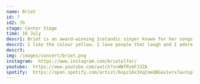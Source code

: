```yaml
---
name: Bríet
id: 7
id2: 7b
stage: Center Stage
time: 16 July
descr1: Bríet is an award-winning Icelandic singer known for her songs Esjan, Feimin and Rólegur kúreki.  She is a multi-instrumentalist who writes and performs her own songs but also loves to collaborate with others. Most of her work is done with her longtime musical partner, writer and producer, Pálmi Ragnar Ásgeirsson. Her album, Kveðja, Bríet, was selected as album of the year at the 2021 Icelandic Music Awards. That year she also won singer of the year and lyricist of the year. Bríet has been writing and performing since she was a teenager. She loves to explore emotions by creating art. Now, she embarks on her next journey, aiming for London.
descr2: I like the colour yellow. I love people that laugh and I adore flowers. I was 17 when I released my first EP and all of my music is about love in one way or another.
descr3: 
img: /images/concert/briet.png
instagram:  https://www.instagram.com/brietelfar/
youtube:  https://www.youtube.com/watch?v=WWfRvmFJ3ZA
spotify:  https://open.spotify.com/artist/6opz1Ax3VqCmeQBGax1erx?autoplay=true
---
```

